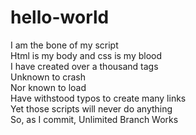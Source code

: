 # hello-world

I am the bone of my script
<br>Html is my body and css is my blood
<br>I have created over a thousand tags
<br>Unknown to crash
<br>Nor known to load
<br>Have withstood typos to create many links
<br>Yet those scripts will never do anything
<br>So, as I commit, Unlimited Branch Works
